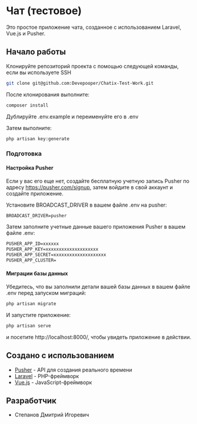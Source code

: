 # Чат (тестовое)

Это простое приложение чата, созданное с использованием Laravel, Vue.js и Pusher. 

## Начало работы

Клонируйте репозиторий проекта с помощью следующей команды, если вы используете SSH

```bash
git clone git@github.com:Devepooper/Chatix-Test-Work.git
```

После клонирования выполните:

```bash
composer install
```

Дублируйте .env.example и переименуйте его в .env

Затем выполните:

```bash
php artisan key:generate
```

### Подготовка

#### Настройка Pusher

Если у вас его еще нет, создайте бесплатную учетную запись Pusher по адресу https://pusher.com/signup, затем войдите в свой аккаунт и создайте приложение.

Установите BROADCAST_DRIVER в вашем файле .env на pusher:

```txt
BROADCAST_DRIVER=pusher
```

Затем заполните учетные данные вашего приложения Pusher в вашем файле .env:

```txt
PUSHER_APP_ID=xxxxxx
PUSHER_APP_KEY=xxxxxxxxxxxxxxxxxxxx
PUSHER_APP_SECRET=xxxxxxxxxxxxxxxxxxxx
PUSHER_APP_CLUSTER=
```

#### Миграции базы данных

Убедитесь, что вы заполнили детали вашей базы данных в вашем файле .env перед запуском миграций:

```bash
php artisan migrate
```

И запустите приложение:

```bash
php artisan serve
```

и посетите http://localhost:8000/, чтобы увидеть приложение в действии.

## Создано с использованием

* [Pusher](https://pusher.com/) - API для создания реального времени
* [Laravel](https://laravel.com) - PHP-фреймворк
* [Vue.js](https://vuejs.org) - JavaScript-фреймворк

## Разработчик

* Степанов Дмитрий Игоревич 